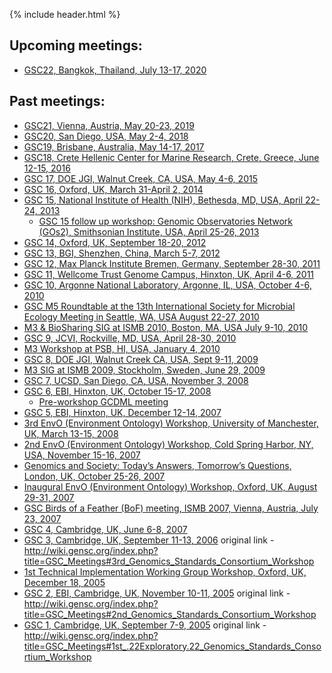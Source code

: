 {% include header.html %}

## **Upcoming meetings:**

*   [GSC22, Bangkok, Thailand, July 13-17, 2020](meetings/current.html)

## **Past meetings:**

*   [GSC21, Vienna, Austria, May 20-23, 2019](http://www.gensc.org/meetings/gsc21/)
*   [GSC20, San Diego, USA, May 2-4, 2018](http://press3.mcs.anl.gov/gensc/meetings/gsc20/)
*   [GSC19, Brisbane, Australia, May 14-17, 2017](http://wiki.gensc.org/index.php?title=GSC_19)
*   [GSC18, Crete Hellenic Center for Marine Research, Crete, Greece, June 12-15, 2016](http://wiki.gensc.org/index.php?title=GSC_18)
*   [GSC 17, DOE JGI, Walnut Creek, CA, USA, May 4-6, 2015](http://wiki.gensc.org/index.php?title=GSC_17)
*   [GSC 16, Oxford, UK, March 31-April 2, 2014](http://wiki.gensc.org/index.php?title=GSC_16)
*   [GSC 15, National Institute of Health (NIH), Bethesda, MD, USA, April 22-24, 2013](http://wiki.gensc.org/index.php?title=GSC_Meetings#GSC_15.2C_National_Institute_of_Health_.28NIH.29.2C_Bethesda.2C_MD.2C_USA.2C_April_22-24.2C_2013)
    *   [GSC 15 follow up workshop: Genomic Observatories Network (GOs2), Smithsonian Institute, USA, April 25-26, 2013](http://wiki.gensc.org/index.php?title=GSC_Meetings#GSC_15_follow_on_workshop:_Genomic_Observatories_Network_.28GOs2.29.2C_Smithsonian_Institute.2C_USA.2C_April_25-26.2C_2013)
*   [GSC 14, Oxford, UK, September 18-20, 2012](http://wiki.gensc.org/index.php?title=GSC_Meetings#GSC_14.2C_Oxford.2C_UK.2C_September_18-20.2C_2012)
*   [GSC 13, BGI, Shenzhen, China, March 5-7, 2012](http://wiki.gensc.org/index.php?title=GSC_Meetings#GSC_13.2C_BGI.2C_Shenzhen.2C_China.2C_March_5-7.2C_2012)
*   [GSC 12, Max Planck Institute Bremen, Germany, September 28-30, 2011](http://wiki.gensc.org/index.php?title=GSC_Meetings#GSC_12.2C_Max_Planck_Institute_Bremen.2C_Germany.2C_September_28-30.2C_2011)
*   [GSC 11, Wellcome Trust Genome Campus, Hinxton, UK, April 4-6, 2011](http://wiki.gensc.org/index.php?title=GSC_Meetings#GSC_11.2C_Wellcome_Trust_Genome_Campus.2C_Hinxton.2C_Cambs.2C_UK.2C_April_4-6.2C_2011)
*   [GSC 10, Argonne National Laboratory, Argonne, IL, USA, October 4-6, 2010](http://wiki.gensc.org/index.php?title=GSC_Meetings#GSC_10.2C_Argonne_National_Laboratory.2C_Argonne.2C_IL.2C_USA.2C_October_4-6.2C_2010)
*   [GSC M5 Roundtable at the 13th International Society for Microbial Ecology Meeting in Seattle, WA, USA August 22-27, 2010](http://wiki.gensc.org/index.php?title=GSC_Meetings#GSC_M5_Roundtable_at_the_13th_International_Society_for_Microbial_Ecology_Meeting_in_Seattle.2C_WA.2C_USA_August_22-27.2C_2010)
*   [M3 & BioSharing SIG at ISMB 2010, Boston, MA, USA July 9-10, 2010](http://wiki.gensc.org/index.php?title=GSC_Meetings#M3_.26_BioSharing_SIG_at_ISMB_2010.2C_Boston.2C_Mass_USA_July_9-10.2C_2010)
*   [GSC 9, JCVI, Rockville, MD, USA, April 28-30, 2010](http://wiki.gensc.org/index.php?title=GSC_Meetings#GSC_9_JCVI.2C_Rockville_Maryland.2C_USA.2C_April_28-30.2C_2010)
*   [M3 Workshop at PSB, HI, USA, January 4, 2010](http://wiki.gensc.org/index.php?title=GSC_Meetings#PSB_.22M3.22_Workshop.2C_Jan_2010.2C_Hawaii)
*   [GSC 8, DOE JGI, Walnut Creek CA, USA, Sept 9-11, 2009](http://wiki.gensc.org/index.php?title=GSC_Meetings#GSC_8_DOE_JGI.2C_Sept_9-11.2C_2009.2C_Walnut_Creek_CA.2C_USA)
*   [M3 SIG at ISMB 2009, Stockholm, Sweden, June 29, 2009](http://wiki.gensc.org/index.php?title=GSC_Meetings#ISMB_SIG:_.22M3.22.2C_Stockholm_Sweden.2C_ISMB_2009)
*   [GSC 7, UCSD, San Diego, CA, USA, November 3, 2008](http://wiki.gensc.org/index.php?title=GSC_Meetings#GSC_7.2C_UCSD.2C_San_Diego.2C_CA.2C_USA)
*   [GSC 6, EBI, Hinxton, UK, October 15-17, 2008](http://wiki.gensc.org/index.php?title=GSC_Meetings#GSC_6.2C_EBI.2C_Hinxton.2C_UK)
    *   [Pre-workshop GCDML meeting](http://wiki.gensc.org/index.php?title=GSC_Meetings#Pre-workshop_GCDML_meeting)
*   [GSC 5, EBI, Hinxton, UK, December 12-14, 2007](http://wiki.gensc.org/index.php?title=GSC_Meetings#5th_GSC_Workshop)
*   [3rd EnvO (Environment Ontology) Workshop, University of Manchester, UK, March 13-15, 2008](http://wiki.gensc.org/index.php?title=GSC_Meetings#3rd_EnvO_.28Environment_Ontology.29_Workshop.2C_University_of_Manchester.2C_UK)
*   [2nd EnvO (Environment Ontology) Workshop, Cold Spring Harbor, NY, USA, November 15-16, 2007](http://wiki.gensc.org/index.php?title=GSC_Meetings#2nd_EnvO_.28Environment_Ontology.29_Workshop.2C_Cold_Spring_Harbor.2C_New_York.2C_USA)
*   [Genomics and Society: Today’s Answers, Tomorrow’s Questions, London, UK, October 25-26, 2007](http://wiki.gensc.org/index.php?title=GSC_Meetings#Genomics_and_Society:_Today.27s_Answers.2C_Tomorrow.27s_Questions)
*   [Inaugural EnvO (Environment Ontology) Workshop, Oxford, UK, August 29-31, 2007](http://wiki.gensc.org/index.php?title=GSC_Meetings#Inaugural_EnvO_.28Environment_Ontology.29_Workshop)
*   [GSC Birds of a Feather (BoF) meeting, ISMB 2007, Vienna, Austria, July 23, 2007](http://wiki.gensc.org/index.php?title=GSC_Meetings#GSC_Birds_of_a_Feather_.28BoF.29_meeting.2C_ISMB_2007)
*   [GSC 4, Cambridge, UK, June 6-8, 2007](http://wiki.gensc.org/index.php?title=GSC_Meetings#4th_Genomics_Standards_Consortium_Workshop)
*   [GSC 3, Cambridge, UK, September 11-13, 2006](/gensc.github.io/pages/meetings/GSC3.html)
original link - http://wiki.gensc.org/index.php?title=GSC_Meetings#3rd_Genomics_Standards_Consortium_Workshop
*   [1st Technical Implementation Working Group Workshop, Oxford, UK, December 18, 2005](http://wiki.gensc.org/index.php?title=GSC_Meetings#1st_Technical_Implementation_Working_Group_Workshop)
*   [GSC 2, EBI, Cambridge, UK, November 10-11, 2005](meetings/GSC2.html)
original link - http://wiki.gensc.org/index.php?title=GSC_Meetings#2nd_Genomics_Standards_Consortium_Workshop
*   [GSC 1, Cambridge, UK, September 7-9, 2005](meetings/GSC1.html)
original link - http://wiki.gensc.org/index.php?title=GSC_Meetings#1st_.22Exploratory.22_Genomics_Standards_Consortium_Workshop
